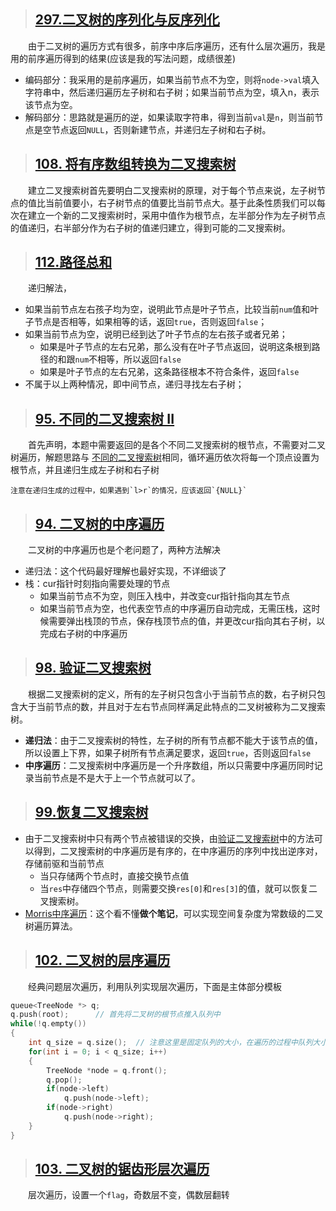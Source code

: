> ## [297.二叉树的序列化与反序列化](https://leetcode-cn.com/problems/serialize-and-deserialize-binary-tree/)
&emsp;&emsp;由于二叉树的遍历方式有很多，前序中序后序遍历，还有什么层次遍历，我是用的前序遍历得到的结果(应该是我的写法问题，成绩很差)
* 编码部分：我采用的是前序遍历，如果当前节点不为空，则将`node->val`填入字符串中，然后递归遍历左子树和右子树；如果当前节点为空，填入n，表示该节点为空。
* 解码部分：思路就是遍历的逆，如果读取字符串，得到当前`val`是`n`，则当前节点是空节点返回`NULL`，否则新建节点，并递归左子树和右子树。

> ## [108. 将有序数组转换为二叉搜索树](https://leetcode-cn.com/problems/convert-sorted-array-to-binary-search-tree/)
&emsp;&emsp;建立二叉搜索树首先要明白二叉搜索树的原理，对于每个节点来说，左子树节点的值比当前值要小，右子树节点的值要比当前节点大。基于此条性质我们可以每次在建立一个新的二叉搜索树时，采用中值作为根节点，左半部分作为左子树节点的值递归，右半部分作为右子树的值递归建立，得到可能的二叉搜索树。

> ## [112.路径总和](https://leetcode-cn.com/problems/path-sum/)
&emsp;&emsp;递归解法，
* 如果当前节点左右孩子均为空，说明此节点是叶子节点，比较当前`num`值和叶子节点是否相等，如果相等的话，返回`true`，否则返回`false`；
* 如果当前节点为空，说明已经到达了叶子节点的左右孩子或者兄弟；
    * 如果是叶子节点的左右兄弟，那么没有在叶子节点返回，说明这条根到路径的和跟`num`不相等，所以返回`false`
    * 如果是叶子节点的左右兄弟，这条路径根本不符合条件，返回`false`
* 不属于以上两种情况，即中间节点，递归寻找左右子树；

> ## [95. 不同的二叉搜索树 II](https://leetcode-cn.com/problems/unique-binary-search-trees-ii/)
&emsp;&emsp;首先声明，本题中需要返回的是各个不同二叉搜索树的根节点，不需要对二叉树遍历，解题思路与 [不同的二叉搜索树](https://leetcode-cn.com/problems/unique-binary-search-trees/)相同，循环遍历依次将每一个顶点设置为根节点，并且递归生成左子树和右子树

    注意在递归生成的过程中，如果遇到`l>r`的情况，应该返回`{NULL}`

> ## [94. 二叉树的中序遍历](https://leetcode-cn.com/problems/binary-tree-inorder-traversal/)
&emsp;&emsp;二叉树的中序遍历也是个老问题了，两种方法解决
* 递归法：这个代码最好理解也最好实现，不详细谈了
* 栈：cur指针时刻指向需要处理的节点
    * 如果当前节点不为空，则压入栈中，并改变cur指针指向其左节点
    * 如果当前节点为空，也代表空节点的中序遍历自动完成，无需压栈，这时候需要弹出栈顶的节点，保存栈顶节点的值，并更改cur指向其右子树，以完成右子树的中序遍历

> ## [98. 验证二叉搜索树](https://leetcode-cn.com/problems/validate-binary-search-tree/)
&emsp;&emsp;根据二叉搜索树的定义，所有的左子树只包含小于当前节点的数，右子树只包含大于当前节点的数，并且对于左右节点同样满足此特点的二叉树被称为二叉搜索树。
* **递归法**：由于二叉搜索树的特性，左子树的所有节点都不能大于该节点的值，所以设置上下界，如果子树所有节点满足要求，返回`true`，否则返回`false`
* **中序遍历**：二叉搜索树中序遍历是一个升序数组，所以只需要中序遍历同时记录当前节点是不是大于上一个节点就可以了。

> ## [99.恢复二叉搜索树](https://leetcode-cn.com/problems/recover-binary-search-tree/)
* 由于二叉搜索树中只有两个节点被错误的交换，由[验证二叉搜索树](https://leetcode-cn.com/problems/validate-binary-search-tree/)中的方法可以得到，二叉搜索树的中序遍历是有序的，在中序遍历的序列中找出逆序对，存储前驱和当前节点
    * 当只存储两个节点时，直接交换节点值
    * 当`res`中存储四个节点，则需要交换`res[0]`和`res[3]`的值，就可以恢复二叉搜索树。
* [Morris中序遍历](https://leetcode-cn.com/problems/recover-binary-search-tree/solution/hui-fu-er-cha-sou-suo-shu-by-leetcode-solution/)：这个看不懂**做个笔记**，可以实现空间复杂度为常数级的二叉树遍历算法。

> ## [102. 二叉树的层序遍历](https://leetcode-cn.com/problems/binary-tree-level-order-traversal/)
&emsp;&emsp;经典问题层次遍历，利用队列实现层次遍历，下面是主体部分模板
```C++
queue<TreeNode *> q;
q.push(root);      // 首先将二叉树的根节点推入队列中
while(!q.empty())
{
    int q_size = q.size();  // 注意这里是固定队列的大小，在遍历的过程中队列大小会发生变化
    for(int i = 0; i < q_size; i++)
    {
        TreeNode *node = q.front();
        q.pop();
        if(node->left)
            q.push(node->left);
        if(node->right)
            q.push(node->right);
    }
}
```

> ## [103. 二叉树的锯齿形层次遍历](https://leetcode-cn.com/problems/binary-tree-zigzag-level-order-traversal/)
&emsp;&emsp;层次遍历，设置一个`flag`，奇数层不变，偶数层翻转